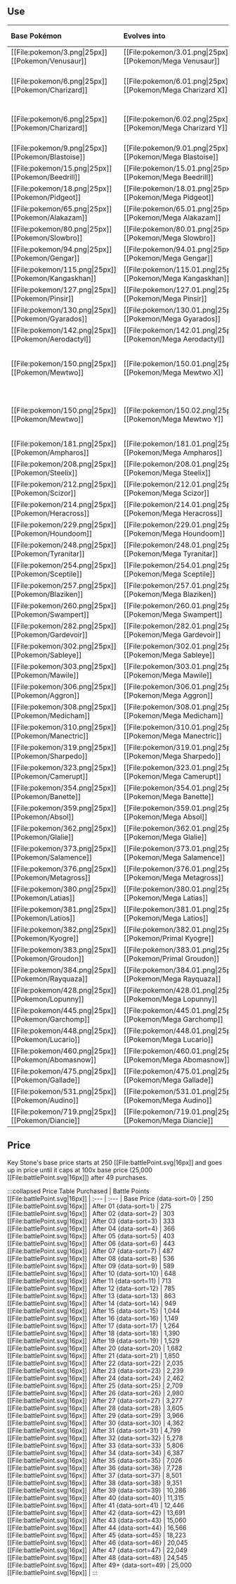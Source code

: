 ## Use
Base Pokémon |Evolves into |Available in
:---|:---|:---
[[File:pokemon/3.png\|25px]] [[Pokemon/Venusaur]]  | [[File:pokemon/3.01.png\|25px]] [[Pokemon/Mega Venusaur]] |Kalos onward
[[File:pokemon/6.png\|25px]] [[Pokemon/Charizard]]  | [[File:pokemon/6.01.png\|25px]] [[Pokemon/Mega Charizard X]] |Kalos onward during the day
[[File:pokemon/6.png\|25px]] [[Pokemon/Charizard]]  | [[File:pokemon/6.02.png\|25px]] [[Pokemon/Mega Charizard Y]] |Kalos onward during the night
[[File:pokemon/9.png\|25px]] [[Pokemon/Blastoise]]  | [[File:pokemon/9.01.png\|25px]] [[Pokemon/Mega Blastoise]] |Kalos onward
[[File:pokemon/15.png\|25px]] [[Pokemon/Beedrill]]  | [[File:pokemon/15.01.png\|25px]] [[Pokemon/Mega Beedrill]] |Kalos onward
[[File:pokemon/18.png\|25px]] [[Pokemon/Pidgeot]]  | [[File:pokemon/18.01.png\|25px]] [[Pokemon/Mega Pidgeot]] |Kalos onward
[[File:pokemon/65.png\|25px]] [[Pokemon/Alakazam]]  | [[File:pokemon/65.01.png\|25px]] [[Pokemon/Mega Alakazam]] |Kalos onward
[[File:pokemon/80.png\|25px]] [[Pokemon/Slowbro]]  | [[File:pokemon/80.01.png\|25px]] [[Pokemon/Mega Slowbro]] |Kalos onward
[[File:pokemon/94.png\|25px]] [[Pokemon/Gengar]]  | [[File:pokemon/94.01.png\|25px]] [[Pokemon/Mega Gengar]] |Kalos onward
[[File:pokemon/115.png\|25px]] [[Pokemon/Kangaskhan]]  | [[File:pokemon/115.01.png\|25px]] [[Pokemon/Mega Kangaskhan]] |Kalos onward
[[File:pokemon/127.png\|25px]] [[Pokemon/Pinsir]]  | [[File:pokemon/127.01.png\|25px]] [[Pokemon/Mega Pinsir]] |Kalos onward
[[File:pokemon/130.png\|25px]] [[Pokemon/Gyarados]]  | [[File:pokemon/130.01.png\|25px]] [[Pokemon/Mega Gyarados]] |Kalos onward
[[File:pokemon/142.png\|25px]] [[Pokemon/Aerodactyl]]  | [[File:pokemon/142.01.png\|25px]] [[Pokemon/Mega Aerodactyl]] |Kalos onward
[[File:pokemon/150.png\|25px]] [[Pokemon/Mewtwo]]  | [[File:pokemon/150.01.png\|25px]] [[Pokemon/Mega Mewtwo X]] |Kalos onward during the day or dusk
[[File:pokemon/150.png\|25px]] [[Pokemon/Mewtwo]]  | [[File:pokemon/150.02.png\|25px]] [[Pokemon/Mega Mewtwo Y]] |Kalos onward during the night or dawn
[[File:pokemon/181.png\|25px]] [[Pokemon/Ampharos]]  | [[File:pokemon/181.01.png\|25px]] [[Pokemon/Mega Ampharos]] |Kalos onward
[[File:pokemon/208.png\|25px]] [[Pokemon/Steelix]]  | [[File:pokemon/208.01.png\|25px]] [[Pokemon/Mega Steelix]] |Kalos onward
[[File:pokemon/212.png\|25px]] [[Pokemon/Scizor]]  | [[File:pokemon/212.01.png\|25px]] [[Pokemon/Mega Scizor]] |Kalos onward
[[File:pokemon/214.png\|25px]] [[Pokemon/Heracross]]  | [[File:pokemon/214.01.png\|25px]] [[Pokemon/Mega Heracross]] |Kalos onward
[[File:pokemon/229.png\|25px]] [[Pokemon/Houndoom]]  | [[File:pokemon/229.01.png\|25px]] [[Pokemon/Mega Houndoom]] |Kalos onward
[[File:pokemon/248.png\|25px]] [[Pokemon/Tyranitar]]  | [[File:pokemon/248.01.png\|25px]] [[Pokemon/Mega Tyranitar]] |Kalos onward
[[File:pokemon/254.png\|25px]] [[Pokemon/Sceptile]]  | [[File:pokemon/254.01.png\|25px]] [[Pokemon/Mega Sceptile]] |Kalos onward
[[File:pokemon/257.png\|25px]] [[Pokemon/Blaziken]]  | [[File:pokemon/257.01.png\|25px]] [[Pokemon/Mega Blaziken]] |Kalos onward
[[File:pokemon/260.png\|25px]] [[Pokemon/Swampert]]  | [[File:pokemon/260.01.png\|25px]] [[Pokemon/Mega Swampert]] |Kalos onward
[[File:pokemon/282.png\|25px]] [[Pokemon/Gardevoir]]  | [[File:pokemon/282.01.png\|25px]] [[Pokemon/Mega Gardevoir]] |Kalos onward
[[File:pokemon/302.png\|25px]] [[Pokemon/Sableye]]  | [[File:pokemon/302.01.png\|25px]] [[Pokemon/Mega Sableye]] |Kalos onward
[[File:pokemon/303.png\|25px]] [[Pokemon/Mawile]]  | [[File:pokemon/303.01.png\|25px]] [[Pokemon/Mega Mawile]] |Kalos onward
[[File:pokemon/306.png\|25px]] [[Pokemon/Aggron]]  | [[File:pokemon/306.01.png\|25px]] [[Pokemon/Mega Aggron]] |Kalos onward
[[File:pokemon/308.png\|25px]] [[Pokemon/Medicham]]  | [[File:pokemon/308.01.png\|25px]] [[Pokemon/Mega Medicham]] |Kalos onward
[[File:pokemon/310.png\|25px]] [[Pokemon/Manectric]]  | [[File:pokemon/310.01.png\|25px]] [[Pokemon/Mega Manectric]] |Kalos onward
[[File:pokemon/319.png\|25px]] [[Pokemon/Sharpedo]]  | [[File:pokemon/319.01.png\|25px]] [[Pokemon/Mega Sharpedo]] |Kalos onward
[[File:pokemon/323.png\|25px]] [[Pokemon/Camerupt]]  | [[File:pokemon/323.01.png\|25px]] [[Pokemon/Mega Camerupt]] |Kalos onward
[[File:pokemon/354.png\|25px]] [[Pokemon/Banette]]  | [[File:pokemon/354.01.png\|25px]] [[Pokemon/Mega Banette]] |Kalos onward
[[File:pokemon/359.png\|25px]] [[Pokemon/Absol]]  | [[File:pokemon/359.01.png\|25px]] [[Pokemon/Mega Absol]] |Kalos onward
[[File:pokemon/362.png\|25px]] [[Pokemon/Glalie]]  | [[File:pokemon/362.01.png\|25px]] [[Pokemon/Mega Glalie]] |Kalos onward
[[File:pokemon/373.png\|25px]] [[Pokemon/Salamence]]  | [[File:pokemon/373.01.png\|25px]] [[Pokemon/Mega Salamence]] |Kalos onward
[[File:pokemon/376.png\|25px]] [[Pokemon/Metagross]]  | [[File:pokemon/376.01.png\|25px]] [[Pokemon/Mega Metagross]] |Kalos onward
[[File:pokemon/380.png\|25px]] [[Pokemon/Latias]]  | [[File:pokemon/380.01.png\|25px]] [[Pokemon/Mega Latias]] |Kalos onward
[[File:pokemon/381.png\|25px]] [[Pokemon/Latios]]  | [[File:pokemon/381.01.png\|25px]] [[Pokemon/Mega Latios]] |Kalos onward
[[File:pokemon/382.png\|25px]] [[Pokemon/Kyogre]]  | [[File:pokemon/382.01.png\|25px]] [[Pokemon/Primal Kyogre]] |Kalos onward
[[File:pokemon/383.png\|25px]] [[Pokemon/Groudon]]  | [[File:pokemon/383.01.png\|25px]] [[Pokemon/Primal Groudon]] |Kalos onward
[[File:pokemon/384.png\|25px]] [[Pokemon/Rayquaza]]  | [[File:pokemon/384.01.png\|25px]] [[Pokemon/Mega Rayquaza]] |Kalos onward
[[File:pokemon/428.png\|25px]] [[Pokemon/Lopunny]]  | [[File:pokemon/428.01.png\|25px]] [[Pokemon/Mega Lopunny]] |Kalos onward
[[File:pokemon/445.png\|25px]] [[Pokemon/Garchomp]]  | [[File:pokemon/445.01.png\|25px]] [[Pokemon/Mega Garchomp]] |Kalos onward
[[File:pokemon/448.png\|25px]] [[Pokemon/Lucario]]  | [[File:pokemon/448.01.png\|25px]] [[Pokemon/Mega Lucario]] |Kalos onward
[[File:pokemon/460.png\|25px]] [[Pokemon/Abomasnow]]  | [[File:pokemon/460.01.png\|25px]] [[Pokemon/Mega Abomasnow]] |Kalos onward
[[File:pokemon/475.png\|25px]] [[Pokemon/Gallade]]  | [[File:pokemon/475.01.png\|25px]] [[Pokemon/Mega Gallade]] |Kalos onward
[[File:pokemon/531.png\|25px]] [[Pokemon/Audino]]  | [[File:pokemon/531.01.png\|25px]] [[Pokemon/Mega Audino]] |Kalos onward
[[File:pokemon/719.png\|25px]] [[Pokemon/Diancie]]  | [[File:pokemon/719.01.png\|25px]] [[Pokemon/Mega Diancie]] |Kalos onward

## Price
Key Stone's base price starts at 250 [[File:battlePoint.svg\|16px]] and goes up in price until it caps at 100x base price (25,000 [[File:battlePoint.svg\|16px]]) after 49 purchases.

:::collapsed Price Table
Purchased | Battle Points [[File:battlePoint.svg\|16px]] |
:--- | :--- |
Base Price {data-sort=0} | 250 [[File:battlePoint.svg\|16px]] |
After 01 {data-sort=1} | 275 [[File:battlePoint.svg\|16px]] |
After 02 {data-sort=2} | 303 [[File:battlePoint.svg\|16px]] |
After 03 {data-sort=3} | 333 [[File:battlePoint.svg\|16px]] |
After 04 {data-sort=4} | 366 [[File:battlePoint.svg\|16px]] |
After 05 {data-sort=5} | 403 [[File:battlePoint.svg\|16px]] |
After 06 {data-sort=6} | 443 [[File:battlePoint.svg\|16px]] |
After 07 {data-sort=7} | 487 [[File:battlePoint.svg\|16px]] |
After 08 {data-sort=8} | 536 [[File:battlePoint.svg\|16px]] |
After 09 {data-sort=9} | 589 [[File:battlePoint.svg\|16px]] |
After 10 {data-sort=10} | 648 [[File:battlePoint.svg\|16px]] |
After 11 {data-sort=11} | 713 [[File:battlePoint.svg\|16px]] |
After 12 {data-sort=12} | 785 [[File:battlePoint.svg\|16px]] |
After 13 {data-sort=13} | 863 [[File:battlePoint.svg\|16px]] |
After 14 {data-sort=14} | 949 [[File:battlePoint.svg\|16px]] |
After 15 {data-sort=15} | 1,044 [[File:battlePoint.svg\|16px]] |
After 16 {data-sort=16} | 1,149 [[File:battlePoint.svg\|16px]] |
After 17 {data-sort=17} | 1,264 [[File:battlePoint.svg\|16px]] |
After 18 {data-sort=18} | 1,390 [[File:battlePoint.svg\|16px]] |
After 19 {data-sort=19} | 1,529 [[File:battlePoint.svg\|16px]] |
After 20 {data-sort=20} | 1,682 [[File:battlePoint.svg\|16px]] |
After 21 {data-sort=21} | 1,850 [[File:battlePoint.svg\|16px]] |
After 22 {data-sort=22} | 2,035 [[File:battlePoint.svg\|16px]] |
After 23 {data-sort=23} | 2,239 [[File:battlePoint.svg\|16px]] |
After 24 {data-sort=24} | 2,462 [[File:battlePoint.svg\|16px]] |
After 25 {data-sort=25} | 2,709 [[File:battlePoint.svg\|16px]] |
After 26 {data-sort=26} | 2,980 [[File:battlePoint.svg\|16px]] |
After 27 {data-sort=27} | 3,277 [[File:battlePoint.svg\|16px]] |
After 28 {data-sort=28} | 3,605 [[File:battlePoint.svg\|16px]] |
After 29 {data-sort=29} | 3,966 [[File:battlePoint.svg\|16px]] |
After 30 {data-sort=30} | 4,362 [[File:battlePoint.svg\|16px]] |
After 31 {data-sort=31} | 4,799 [[File:battlePoint.svg\|16px]] |
After 32 {data-sort=32} | 5,278 [[File:battlePoint.svg\|16px]] |
After 33 {data-sort=33} | 5,806 [[File:battlePoint.svg\|16px]] |
After 34 {data-sort=34} | 6,387 [[File:battlePoint.svg\|16px]] |
After 35 {data-sort=35} | 7,026 [[File:battlePoint.svg\|16px]] |
After 36 {data-sort=36} | 7,728 [[File:battlePoint.svg\|16px]] |
After 37 {data-sort=37} | 8,501 [[File:battlePoint.svg\|16px]] |
After 38 {data-sort=38} | 9,351 [[File:battlePoint.svg\|16px]] |
After 39 {data-sort=39} | 10,286 [[File:battlePoint.svg\|16px]] |
After 40 {data-sort=40} | 11,315 [[File:battlePoint.svg\|16px]] |
After 41 {data-sort=41} | 12,446 [[File:battlePoint.svg\|16px]] |
After 42 {data-sort=42} | 13,691 [[File:battlePoint.svg\|16px]] |
After 43 {data-sort=43} | 15,060 [[File:battlePoint.svg\|16px]] |
After 44 {data-sort=44} | 16,566 [[File:battlePoint.svg\|16px]] |
After 45 {data-sort=45} | 18,223 [[File:battlePoint.svg\|16px]] |
After 46 {data-sort=46} | 20,045 [[File:battlePoint.svg\|16px]] |
After 47 {data-sort=47} | 22,049 [[File:battlePoint.svg\|16px]] |
After 48 {data-sort=48} | 24,545 [[File:battlePoint.svg\|16px]] |
After 49+ {data-sort=49} | 25,000 [[File:battlePoint.svg\|16px]] |
:::
